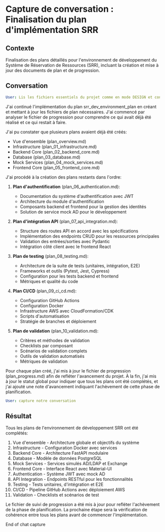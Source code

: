 # Capture de conversation : Finalisation du plan d'implémentation SRR

## Contexte
Finalisation des plans détaillés pour l'environnement de développement du Système de Réservation de Ressources (SRR), incluant la création et mise à jour des documents de plan et de progression.

## Conversation

```yaml
User: Lis les fichiers essentiels du projet comme en mode DESIGN et continue l'implémentation du plan srr_dev_environment_plan
```

J'ai continué l'implémentation du plan srr_dev_environment_plan en créant et mettant à jour les fichiers de plan nécessaires. J'ai commencé par analyser le fichier de progression pour comprendre ce qui avait déjà été réalisé et ce qui restait à faire.

J'ai pu constater que plusieurs plans avaient déjà été créés:
- Vue d'ensemble (plan_overview.md)
- Infrastructure (plan_01_infrastructure.md)
- Backend Core (plan_02_backend_core.md) 
- Database (plan_03_database.md)
- Mock Services (plan_04_mock_services.md)
- Frontend Core (plan_05_frontend_core.md)

J'ai procédé à la création des plans restants dans l'ordre:

1. **Plan d'authentification** (plan_06_authentication.md):
   - Documentation du système d'authentification avec JWT
   - Architecture du module d'authentification
   - Composants backend et frontend pour la gestion des identités
   - Solution de service mock AD pour le développement

2. **Plan d'intégration API** (plan_07_api_integration.md):
   - Structure des routes API en accord avec les spécifications
   - Implémentation des endpoints CRUD pour les ressources principales
   - Validation des entrées/sorties avec Pydantic
   - Intégration côté client avec le frontend React

3. **Plan de testing** (plan_08_testing.md):
   - Architecture de la suite de tests (unitaires, intégration, E2E)
   - Frameworks et outils (Pytest, Jest, Cypress)
   - Configuration pour les tests backend et frontend
   - Métriques et qualité du code

4. **Plan CI/CD** (plan_09_ci_cd.md):
   - Configuration GitHub Actions
   - Configuration Docker
   - Infrastructure AWS avec CloudFormation/CDK
   - Scripts d'automatisation
   - Stratégie de branches et déploiement

5. **Plan de validation** (plan_10_validation.md):
   - Critères et méthodes de validation
   - Checklists par composant
   - Scénarios de validation complets
   - Outils de validation automatisés
   - Métriques de validation

Pour chaque plan créé, j'ai mis à jour le fichier de progression (plan_progress.md) afin de refléter l'avancement du projet. À la fin, j'ai mis à jour le statut global pour indiquer que tous les plans ont été complétés, et j'ai ajouté une note d'avancement indiquant l'achèvement de cette phase de planification.

```yaml
User: capture notre conversation
```

## Résultat

Tous les plans de l'environnement de développement SRR ont été complétés:
1. Vue d'ensemble - Architecture globale et objectifs du système
2. Infrastructure - Configuration Docker avec services
3. Backend Core - Architecture FastAPI modulaire
4. Database - Modèle de données PostgreSQL
5. Mock Services - Services simulés AD/LDAP et Exchange
6. Frontend Core - Interface React avec Material-UI
7. Authentication - Système JWT avec mock AD
8. API Integration - Endpoints RESTful pour les fonctionnalités
9. Testing - Tests unitaires, d'intégration et E2E
10. CI/CD - Pipeline GitHub Actions avec déploiement AWS
11. Validation - Checklists et scénarios de test

Le fichier de suivi de progression a été mis à jour pour refléter l'achèvement de la phase de planification. La prochaine étape sera la vérification de cohérence entre tous les plans avant de commencer l'implémentation.

End of chat capture
